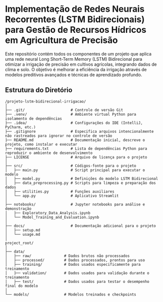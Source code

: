 # Implementação de Redes Neurais Recorrentes (LSTM Bidirecionais) para Gestão de Recursos Hídricos em Agricultura de Precisão

Este repositório contém todos os componentes de um projeto que aplica uma rede neural Long Short-Term Memory (LSTM) Bidirecional para otimizar a irrigação de precisão em cultivos agrícolas, integrando dados de clima e solo. O objetivo é melhorar a eficiência da irrigação através de modelos preditivos avançados e técnicas de aprendizado profundo.

## Estrutura do Diretório

```plaintext
/projeto-lstm-bidirecional-irrigacao/
│
├── .git/                     # Controle de versão Git
├── .venv/                    # Ambiente virtual Python para isolamento de dependências
├── .idea/                    # Configurações do IDE (IntelliJ, PyCharm, etc.)
├── .gitignore                # Especifica arquivos intencionalmente não rastreados para ignorar no controle de versão
├── README.md                 # Documentação inicial, descreve o projeto, como instalar e executar
├── requirements.txt          # Lista de dependências Python para reproduzir o ambiente de desenvolvimento
├── LICENSE                   # Arquivo de licença para o projeto
│
├── src/                      # Códigos-fonte para o projeto
│   ├── main.py               # Script principal para executar o modelo
│   ├── model.py              # Definições do modelo LSTM Bidirecional
│   ├── data_preprocessing.py # Scripts para limpeza e preparação dos dados
│   ├── utilities.py          # Funções auxiliares
│   └── app.py                # Aplicativo Streamlit
│
├── notebooks/                # Jupyter notebooks para análise e demonstração
│   ├── Exploratory_Data_Analysis.ipynb
│   └── Model_Training_and_Evaluation.ipynb
│
├── docs/                     # Documentação adicional para o projeto
│   ├── setup.md
│   └── usage.md
│
project_root/
│
├── data/
│   ├── raw/               # Dados brutos não processados
│   ├── processed/         # Dados processados, prontos para uso
│   ├── training/          # Dados usados especificamente para treinamento
│   ├── validation/        # Dados usados para validação durante o treinamento
│   ├── test/              # Dados usados para testar o desempenho final do modelo
│
└── models/                # Modelos treinados e checkpoints

